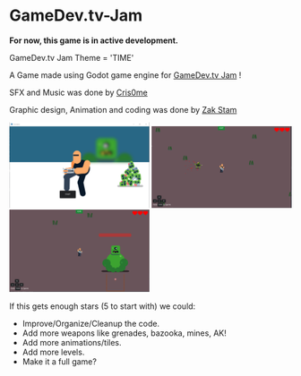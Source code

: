 # GameDev.tv-Jam
<b>For now, this game is in active development.</b>

GameDev.tv Jam Theme = 'TIME'

A Game made using Godot game engine for [GameDev.tv Jam](https://itch.io/jam/gamedevtv-community-jam) !

SFX and Music was done by [Cris0me](https://github.com/Cris0me)

Graphic design, Animation and coding was done by [Zak Stam](https://github.com/zaksnet)


<img src="https://github.com/zaksnet/GameDev.tv-Jam/blob/master/Assets/Screenshots/Zombies-intro.png" width="250"> <img src="https://github.com/zaksnet/GameDev.tv-Jam/blob/master/Assets/Screenshots/gameplay-1.png" width="250"> <img src="https://github.com/zaksnet/GameDev.tv-Jam/blob/master/Assets/Screenshots/Boss.png" width="250">


If this gets enough stars (5 to start with) we could:

- Improve/Organize/Cleanup the code.
- Add more weapons like grenades, bazooka, mines, AK!
- Add more animations/tiles.
- Add more levels.
- Make it a full game?
